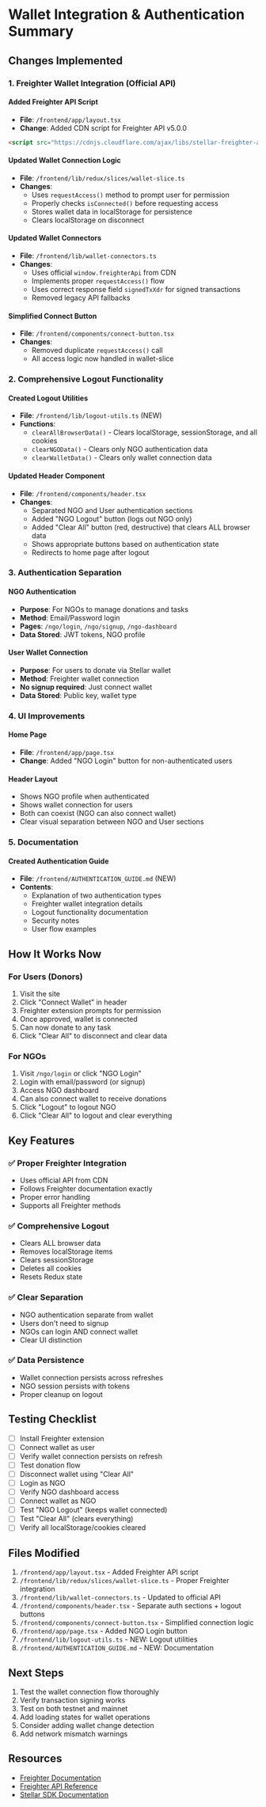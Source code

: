 # Wallet Integration & Authentication Summary

## Changes Implemented

### 1. Freighter Wallet Integration (Official API)

#### Added Freighter API Script
- **File**: `/frontend/app/layout.tsx`
- **Change**: Added CDN script for Freighter API v5.0.0
```html
<script src="https://cdnjs.cloudflare.com/ajax/libs/stellar-freighter-api/5.0.0/index.min.js" async></script>
```

#### Updated Wallet Connection Logic
- **File**: `/frontend/lib/redux/slices/wallet-slice.ts`
- **Changes**:
  - Uses `requestAccess()` method to prompt user for permission
  - Properly checks `isConnected()` before requesting access
  - Stores wallet data in localStorage for persistence
  - Clears localStorage on disconnect

#### Updated Wallet Connectors
- **File**: `/frontend/lib/wallet-connectors.ts`
- **Changes**:
  - Uses official `window.freighterApi` from CDN
  - Implements proper `requestAccess()` flow
  - Uses correct response field `signedTxXdr` for signed transactions
  - Removed legacy API fallbacks

#### Simplified Connect Button
- **File**: `/frontend/components/connect-button.tsx`
- **Changes**:
  - Removed duplicate `requestAccess()` call
  - All access logic now handled in wallet-slice

### 2. Comprehensive Logout Functionality

#### Created Logout Utilities
- **File**: `/frontend/lib/logout-utils.ts` (NEW)
- **Functions**:
  - `clearAllBrowserData()` - Clears localStorage, sessionStorage, and all cookies
  - `clearNGOData()` - Clears only NGO authentication data
  - `clearWalletData()` - Clears only wallet connection data

#### Updated Header Component
- **File**: `/frontend/components/header.tsx`
- **Changes**:
  - Separated NGO and User authentication sections
  - Added "NGO Logout" button (logs out NGO only)
  - Added "Clear All" button (red, destructive) that clears ALL browser data
  - Shows appropriate buttons based on authentication state
  - Redirects to home page after logout

### 3. Authentication Separation

#### NGO Authentication
- **Purpose**: For NGOs to manage donations and tasks
- **Method**: Email/Password login
- **Pages**: `/ngo/login`, `/ngo/signup`, `/ngo-dashboard`
- **Data Stored**: JWT tokens, NGO profile

#### User Wallet Connection
- **Purpose**: For users to donate via Stellar wallet
- **Method**: Freighter wallet connection
- **No signup required**: Just connect wallet
- **Data Stored**: Public key, wallet type

### 4. UI Improvements

#### Home Page
- **File**: `/frontend/app/page.tsx`
- **Change**: Added "NGO Login" button for non-authenticated users

#### Header Layout
- Shows NGO profile when authenticated
- Shows wallet connection for users
- Both can coexist (NGO can also connect wallet)
- Clear visual separation between NGO and User sections

### 5. Documentation

#### Created Authentication Guide
- **File**: `/frontend/AUTHENTICATION_GUIDE.md` (NEW)
- **Contents**:
  - Explanation of two authentication types
  - Freighter wallet integration details
  - Logout functionality documentation
  - Security notes
  - User flow examples

## How It Works Now

### For Users (Donors)
1. Visit the site
2. Click "Connect Wallet" in header
3. Freighter extension prompts for permission
4. Once approved, wallet is connected
5. Can now donate to any task
6. Click "Clear All" to disconnect and clear data

### For NGOs
1. Visit `/ngo/login` or click "NGO Login"
2. Login with email/password (or signup)
3. Access NGO dashboard
4. Can also connect wallet to receive donations
5. Click "Logout" to logout NGO
6. Click "Clear All" to logout and clear everything

## Key Features

### ✅ Proper Freighter Integration
- Uses official API from CDN
- Follows Freighter documentation exactly
- Proper error handling
- Supports all Freighter methods

### ✅ Comprehensive Logout
- Clears ALL browser data
- Removes localStorage items
- Clears sessionStorage
- Deletes all cookies
- Resets Redux state

### ✅ Clear Separation
- NGO authentication separate from wallet
- Users don't need to signup
- NGOs can login AND connect wallet
- Clear UI distinction

### ✅ Data Persistence
- Wallet connection persists across refreshes
- NGO session persists with tokens
- Proper cleanup on logout

## Testing Checklist

- [ ] Install Freighter extension
- [ ] Connect wallet as user
- [ ] Verify wallet connection persists on refresh
- [ ] Test donation flow
- [ ] Disconnect wallet using "Clear All"
- [ ] Login as NGO
- [ ] Verify NGO dashboard access
- [ ] Connect wallet as NGO
- [ ] Test "NGO Logout" (keeps wallet connected)
- [ ] Test "Clear All" (clears everything)
- [ ] Verify all localStorage/cookies cleared

## Files Modified

1. `/frontend/app/layout.tsx` - Added Freighter API script
2. `/frontend/lib/redux/slices/wallet-slice.ts` - Proper Freighter integration
3. `/frontend/lib/wallet-connectors.ts` - Updated to official API
4. `/frontend/components/header.tsx` - Separate auth sections + logout buttons
5. `/frontend/components/connect-button.tsx` - Simplified connection logic
6. `/frontend/app/page.tsx` - Added NGO Login button
7. `/frontend/lib/logout-utils.ts` - NEW: Logout utilities
8. `/frontend/AUTHENTICATION_GUIDE.md` - NEW: Documentation

## Next Steps

1. Test the wallet connection flow thoroughly
2. Verify transaction signing works
3. Test on both testnet and mainnet
4. Add loading states for wallet operations
5. Consider adding wallet change detection
6. Add network mismatch warnings

## Resources

- [Freighter Documentation](https://docs.freighter.app/)
- [Freighter API Reference](https://docs.freighter.app/docs/guide/usingFreighterWebApp)
- [Stellar SDK Documentation](https://stellar.github.io/js-stellar-sdk/)

